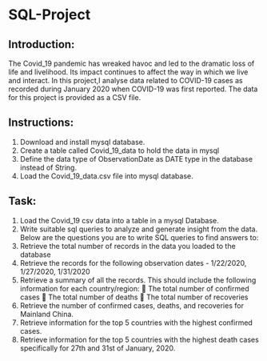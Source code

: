 # SQL-Project

## Introduction:
The Covid_19 pandemic has wreaked havoc and led to the dramatic loss of life and
livelihood. Its impact continues to affect the way in which we live and interact. In
this project,I analyse data related to COVID-19 cases as recorded during
January 2020 when COVID-19 was first reported. The data for this project is provided as a CSV file.

## Instructions:
1. Download and install mysql database.
2. Create a table called Covid_19_data to hold the data in mysql
3. Define the data type of ObservationDate as DATE type in the 
database instead of String.
4. Load the Covid_19_data.csv file into mysql database.


## Task:
1. Load the Covid_19 csv data into a table in a mysql Database. 
2. Write suitable sql queries to analyze and generate insight from the data.
Below are the questions you are to write SQL queries to find answers to:
1. Retrieve the total number of records in the data you loaded to the database
2. Retrieve the records for the following observation dates - 1/22/2020, 
1/27/2020, 1/31/2020
3. Retrieve a summary of all the records. This should include the following 
information for each country/region:
 The total number of confirmed cases 
 The total number of deaths
 The total number of recoveries
4. Retrieve the number of confirmed cases, deaths, and recoveries for Mainland 
China.
5. Retrieve information for the top 5 countries with the highest confirmed cases.
6. Retrieve information for the top 5 countries with the highest death cases 
specifically for 27th and 31st of January, 2020.
